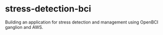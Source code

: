 # stress-detection-bci
Building an application for stress detection and management using OpenBCI ganglion and AWS.
